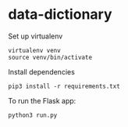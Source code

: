 # data-dictionary

Set up virtualenv

```
virtualenv venv
source venv/bin/activate
```

Install dependencies

```
pip3 install -r requirements.txt
```

To run the Flask app:

```
python3 run.py
```
